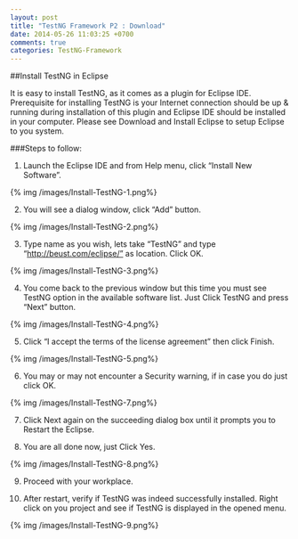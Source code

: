 ```yaml
---
layout: post
title: "TestNG Framework P2 : Download"
date: 2014-05-26 11:03:25 +0700
comments: true
categories: TestNG-Framework
---
```


##Install TestNG in Eclipse

It is easy to install TestNG, as it comes as a plugin for Eclipse IDE. Prerequisite for installing TestNG is your Internet connection should be up & running during installation of this plugin and Eclipse IDE should be installed in your computer. Please see Download and Install Eclipse to setup Eclipse to you system.

<!--more-->

###Steps to follow:

1) Launch the Eclipse IDE and from Help menu, click “Install New Software”.

{% img /images/Install-TestNG-1.png%}

2) You will see a dialog window, click “Add” button.

{% img /images/Install-TestNG-2.png%}

3) Type name as you wish, lets take “TestNG” and type “http://beust.com/eclipse/” as location. Click OK.

{% img /images/Install-TestNG-3.png%}

4) You come back to the previous window but this time you must see TestNG option in the available software list. Just Click TestNG and press “Next” button.

{% img /images/Install-TestNG-4.png%}

5) Click “I accept the terms of the license agreement” then click Finish.

{% img /images/Install-TestNG-5.png%}

6) You may or may not encounter a Security warning, if in case you do just click OK.

{% img /images/Install-TestNG-7.png%}

7) Click Next again on the succeeding dialog box until it prompts you to Restart the Eclipse.

8) You are all done now, just Click Yes.

{% img /images/Install-TestNG-8.png%}

9) Proceed with your workplace.

10) After restart, verify if TestNG was indeed successfully installed. Right click on you project and see if TestNG is displayed in the opened menu.

{% img /images/Install-TestNG-9.png%}
